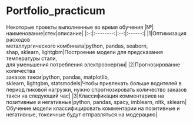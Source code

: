 # Portfolio_practicum
Некоторые проекты выполненные во время обучения
|№|наименование|стек|описание|
|:-:|:--------:|:--:|:------:|
|1|Оптимизация расходов</br> металлургического комбината|python, pandas, seaborn,</br> shap, sklearn, lightgbm|Построение модели для предсказания температуры стали,</br> для уменьшения потребления электроэнергии|
|2|Прогнозирование количества</br> заказов такси|python, pandas, matplotlib,</br> sklearn, lightgbm, statsmodels|Чтобы привлекать больше водителей в период пиковой нагрузки, нужно спрогнозировать количество заказов такси на следующий час|
|3|Классификация комментариев на позитивные и негативные|python, pandas, spacy, imblearn, nltk, sklearn|Обучение модели классифицировать комментарии на позитивные и негативные, токсичные будут отправляться на модерацию|
